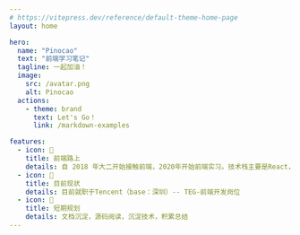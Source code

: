 ```yaml
---
# https://vitepress.dev/reference/default-theme-home-page
layout: home

hero:
  name: "Pinocao"
  text: "前端学习笔记"
  tagline: 一起加油！
  image:
    src: /avatar.png
    alt: Pinocao
  actions:
    - theme: brand
      text: Let's Go！
      link: /markdown-examples

features:
  - icon: 🧩
    title: 前端路上
    details: 自 2018 年大二开始接触前端，2020年开始前端实习。技术栈主要是React，Vue，TypeScript
  - icon: 🥊
    title: 目前现状
    details: 目前就职于Tencent（base：深圳）-- TEG-前端开发岗位
  - icon: 🎱
    title: 短期规划
    details: 文档沉淀，源码阅读，沉淀技术，积累总结
---
```

